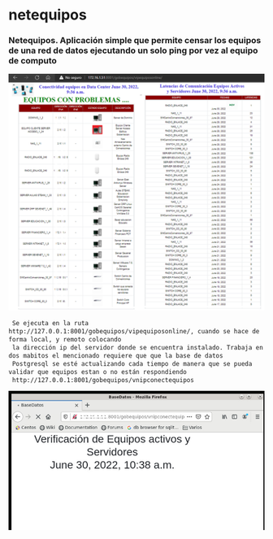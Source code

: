 # netequipos
<h3>
  Netequipos. Aplicación simple que permite censar los equipos de una red de datos ejecutando un solo ping por vez al equipo de computo 
</h3>
<p align="center" style="color: blue;" >
     <img width="600" heigth="600" src="static/image/aplicacion.png">
  
     Se ejecuta en la ruta http://127.0.0.1:8001/gobequipos/vipequiposonline/, cuando se hace de forma local, y remoto colocando 
     la dirección ip del servidor donde se encuentra instalado. Trabaja en dos mabitos el mencionado requiere que que la base de datos 
     Postgresql se esté actualizando cada tiempo de manera que se pueda validar que equipos estan o no están respondiendo
     http://127.0.0.1:8001/gobequipos/vnipconectequipos
  </p>
  <p>
     <img width="600" heigth="600" src="static/image/ActualizarBaseDatos.png">     
  </p>
